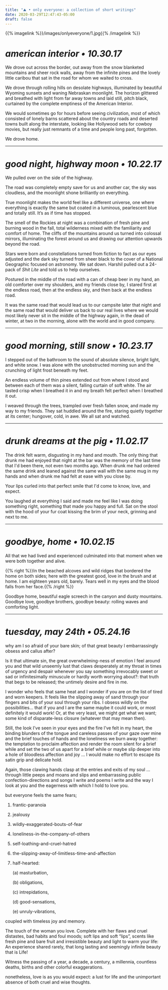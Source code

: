 ```yaml
---
title: "⛰ • only everyone: a collection of short writings"
date: 2020-03-29T12:47:43-05:00
draft: false
---
```

{{% imagelink %}}/images/onlyeveryone/1.jpg{{% /imagelink %}}
# *american interior • 10.30.17*
We drove out across the border, out away from the snow blanketed mountains and sheer rock walls, away from the infinite pines and the lovely little caribou that sat in the road for whom we waited to cross.

We drove through rolling hills on desolate highways, illuminated by beautiful Wyoming sunsets and waning Nebraskan moonlight. The horizon glittered and breathed with light from far away towns and laid still, pitch black, curtained by the complete emptiness of the American Interior.

We would sometimes go for hours before seeing civilization, most of which consisted of lonely barns scattered about the country roads and deserted towns built along the interstate, looking like Hollywood sets for cowboy movies, but really just remnants of a time and people long past, forgotten.

We drove home.

---
# *good night, highway moon • 10.22.17*
We pulled over on the side of the highway.

The road was completely empty save for us and another car, the sky was cloudless, and the moonlight shone brilliantly on everything.

True moonlight makes the world feel like a different universe, one where everything is exactly the same but coated in a luminous, pearlescent blue and totally still. It’s as if time has stopped.

The smell of the Rockies at night was a combination of fresh pine and burning wood in the fall, total wilderness mixed with the familiarity and comfort of home. The cliffs of the mountains around us turned into colossal mirrors, illuminating the forest around us and drawing our attention upwards beyond the road.

Stars were born and constellations turned from fiction to fact as our eyes adjusted and the dark sky turned from sheer black to the cover of a National Geographic focused on astronomy. We sat down. Harshil pulled out a 24-pack of *Shit Lite* and told us to help ourselves.

Postured in the middle of the road with a can of cheap​ ​beer in my hand, an old comforter over my shoulders, and my friends close by, I stared first at the endless road, then at the endless sky, and then back at the endless road.

It was the same road that would lead us to our campsite later that night and the same road that would deliver us back to our real lives where we would most likely never sit in the middle of the highway again, in the dead of winter, at two in the morning, alone with the world and in good company.

---
# *good morning, still snow • 10.23.17*

I stepped out of the bathroom to the sound of absolute silence, bright light, and white snow. I was alone with the unobstructed morning sun and the crunching of light frost beneath my feet.

An endless volume of thin pines extended out from where I stood and between each of them was a silent, falling curtain of soft white. The air tasted crisp when I breathed it in and my breath felt perfect when I breathed it out.

I weaved through the trees, trampled over fresh fallen snow, and made my way to my friends. They sat huddled around the fire, staring quietly together at its center; hungover, cold, in awe. We all sat and watched.

---
# *drunk dreams at the pig • 11.02.17*

The drink felt warm, disgusting in my hand and mouth. The only thing that drunk me had enjoyed that night at the bar was the memory of the last time that I'd been there, not even two months ago. When drunk me had ordered the same drink and leaned against the same wall with the same mug in my hands and when drunk me had felt at ease with you close by.

Your lips curled into that perfect smile that I'd come to know, love, and expect.

You laughed at everything I said and made me feel like I was doing something right, something that made you happy and full. Sat on the stool with the hood of your fur coat kissing the brim of your neck, grinning and next to me.

---
# *goodbye, home • 10.02.15*

All that we had lived and experienced culminated into that moment when we were both together and alive.

{{% right %}}In the beached alcoves and wild ridges that bordered the home on both sides; here with the greatest good, love in the brush and at home. I am eighteen years old, barely. Tears well in my eyes and the blood falls from her face.{{% /right %}}

Goodbye home, beautiful eagle screech in the canyon and dusty mountains. Goodbye love, goodbye brothers, goodbye beauty: rolling waves and comforting light.

---
# *tuesday, may 24th • 05.24.16*

why am I so afraid of your bare skin; of that great beauty I embarrassingly obsess and callus after?

Is it that ultimate sin, the great overwhelming-ness of emotion I feel around you and that wild unseemly lust that claws desperately at my throat in times of urgency and despair whenever you say something irrevocably sweet or sad or infinitesimally minuscule or hardly worth worrying about?: that truth that begs to be released; the untimely desire and fire in me.

I wonder who feels that same heat and I wonder if you are on the list of tired and worn keepers. It feels like the slipping away of sand through your fingers and bits of your soul through your ribs. I obsess wildly on the possibilities… that if you and I are the same maybe it could work, or most definitely it would work! Or, at the very least, we might get what we want; some kind of disparate-less closure (whatever that may mean then).

Still, the look I’ve seen in your eyes and the fire I’ve felt in my heart, the binding blunders of the tongue and careless passes of your gaze over mine and the brief touches of hands and the loneliness we burn away together: the temptation to proclaim affection and render the room silent for a brief while and set the two of us apart for a brief while or maybe slip deeper into a hole of bloodless affection and joy … I would make no effort to escape its satin grip and delicate hold.

Again, those clawing hands clasp at the entries and exits of my soul … through little peeps and moans and slips and embarrassing public confection-directions and songs I write and poems I write and the way I look at you and the eagerness with which I hold to love you.

but everyone feels the same fears;
1. frantic-paranoia

2. jealousy

3. wildly-exaggerated-bouts-of-fear

4. loneliness-in-the-company-of-others

5. self-loathing-and-cruel-hatred

6. the-slipping-away-of-limitless-time-and-affection

7. half-hearted:

    (a) masturbation,

    (b) obligations,

    (c) intrepidations,

    (d) good-sensations,

    (e) unruly-vibrations,

coupled with timeless joy and memory.

The touch of the woman you love. Complete with her flaws and cruel distastes, bad habits and foul moods; soft lips and soft “lips”, scents like fresh pine and bare fruit and irresistible beauty and light to warm your life: An experience shared rarely, that long lasting and seemingly infinite beauty that is Life!

Witness the passing of a year, a decade, a century, a millennia, countless deaths, births and other colorful exaggerations.

nonetheless, love is as you would expect: a lust for life and the unimportant absence of both cruel and wise thoughts.

